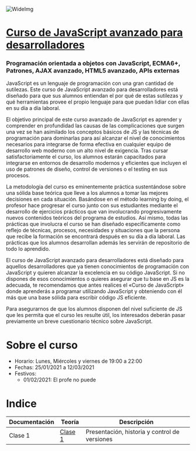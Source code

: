 ![WideImg](http://fictizia.com/img/github/Fictizia-plan-estudios-github.jpg)

# [Curso de JavaScript avanzado para desarrolladores](https://fictizia.com/formacion/curso-javascript-avanzado)
### Programación orientada a objetos con JavaScript, ECMA6+, Patrones, AJAX avanzado, HTML5 avanzado, APIs externas

JavaScript es un lenguaje de programación con una gran cantidad de sutilezas. Este curso de JavaScript avanzado para desarrolladores está diseñado para que sus alumnos entiendan el por qué de estas sutilezas y qué herramientas provee el propio lenguaje para que puedan lidiar con ellas en su día a día laboral.

El objetivo principal de este curso avanzado de JavaScript es aprender y comprender en profundidad las causas de las complicaciones que surgen una vez se han asimilado los conceptos básicos de JS y las técnicas de programación para dominarlas para así alcanzar el nivel de conocimientos necesarios para integrarse de forma efectiva en cualquier equipo de desarrollo web moderno con un alto nivel de exigencia. Tras cursar satisfactoriamente el curso, los alumnos estarán capacitados para integrarse en entornos de desarrollo modernos y eficientes que incluyen el uso de patrones de diseño, control de versiones o el testing en sus procesos.

La metodología del curso es eminentemente práctica sustentándose sobre una sólida base teórica que lleve a los alumnos a tomar las mejores decisiones en cada situación. Basándose en el método learning by doing, el profesor hace progresar el curso junto con sus estudiantes mediante el desarrollo de ejercicios prácticos que van involucrando progresivamente nuevos contenidos teóricos del programa de estudios. Así mismo, todas las prácticas que involucra el curso se han diseñado específicamente como reflejo de técnicas, procesos, necesidades y situaciones que la persona que recibe la formación se encontrará después en su día a día laboral. Las prácticas que los alumnos desarrollan además les servirán de repositorio de todo lo aprendido.

El curso de JavaScript avanzado para desarrolladores está diseñado para aquellos desarrolladores que ya tienen conocimientos de programación con JavaScript y quieren alcanzar la excelencia en su código JavaScript. Si no dispones de esos conocimientos o quieres asegurar que tu base en JS es la adecuada, te recomendamos que antes realices el «Curso de JavaScript» donde aprenderás a programar utilizando JavaScript y obteniendo con él más que una base sólida para escribir código JS eficiente.

Para asegurarnos de que los alumnos disponen del nivel suficiente de JS que les permita que el curso les resulte útil, los interesados deberán pasar previamente un breve cuestionario técnico sobre JavaScript.

# Sobre el curso

* Horario: Lunes, Miércoles y viernes de 19:00 a 22:00
* Fechas: 25/01/2021 a 12/03/2021
* Festivos:
  * 01/02/2021: El profe no puede

# Indice

| Documentación |  Teoría  | Descripción |
| ------------- | -------- | ----------- |
| Clase 1 | [Clase 1](teoria/clase1.md) | Presentación, historia y control de versiones |

